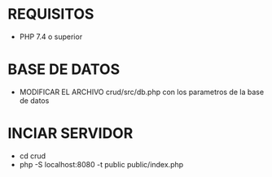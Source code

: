 # REQUISITOS
 - PHP 7.4 o superior

# BASE DE DATOS
  * MODIFICAR EL ARCHIVO crud/src/db.php con los parametros de la base de datos

# INCIAR SERVIDOR
- cd crud
- php -S localhost:8080 -t public public/index.php

